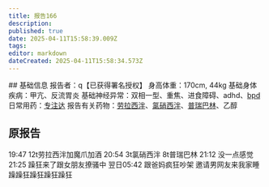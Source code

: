 ```yaml
---
title: 报告166
description: 
published: true
date: 2025-04-11T15:58:39.009Z
tags: 
editor: markdown
dateCreated: 2025-04-11T15:58:34.573Z
---
```


﻿## 基础信息
报告者：q【已获得署名授权】
身高体重：170cm, 44kg
基础身体疾病：甲亢、反流胃炎
基础神经异常：双相一型、重焦、进食障碍、adhd、[bpd](/psychiatry/边缘型人格障碍（BPD）)
日常用药：[专注达](/drug/%E5%93%8C%E7%94%B2%E9%85%AF/)
报告有关药物：[劳拉西泮](/drug/BZDs)、[氯硝西泮](/drug/BZDs)、[普瑞巴林](/drug/PR80)、乙醇

## 原报告
19:47 12t劳拉西泮加魔爪加酒
20:54 3t氯硝西泮 8t普瑞巴林
21:12 没一点感觉
21:25 躁狂来了跟女朋友撩骚中 
翌日05:42 跟爸妈疯狂吵架 邀请男网友来我家睡 躁躁狂躁狂躁狂躁狂